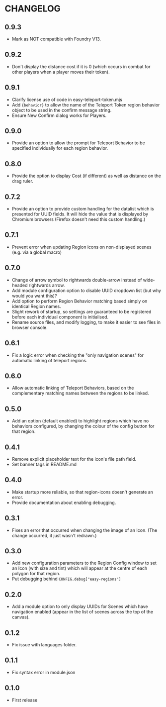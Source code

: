 # CHANGELOG

## 0.9.3

- Mark as NOT compatible with Foundry V13.

## 0.9.2

- Don't display the distance cost if it is 0 (which occurs in combat for other players when a player moves their token).

## 0.9.1

- Clarify license use of code in easy-teleport-token.mjs
- Add `{behavior}` to allow the name of the Teleport Token region behavior object to be used in the confirm message string.
- Ensure New Confirm dialog works for Players.

## 0.9.0

- Provide an option to allow the prompt for Teleport Behavior to be specified individually for each region behavior.

## 0.8.0

- Provide the option to display Cost (if different) as well as distance on the drag ruler.

## 0.7.2

- Provide an option to provide custom handling for the datalist which is presented for UUID fields. It will hide the value that is displayed by Chromium browsers (Firefox doesn't need this custom handling.)

## 0.7.1

- Prevent error when updating Region icons on non-displayed scenes (e.g. via a global macro)

## 0.7.0

- Change of arrow symbol to rightwards double-arrow instead of wide-headed rightwards arrow.
- Add module configuration option to disable UUID dropdown list (but why would you want this)?
- Add option to perform Region Behavior matching based simply on identical Region names.
- Slight rework of startup, so settings are guaranteed to be registered before each individual component is initialised.
- Rename source files, and modify logging, to make it easier to see files in browser console.

## 0.6.1

- Fix a logic error when checking the "only navigation scenes" for automatic linking of teleport regions.

## 0.6.0

- Allow automatic linking of Teleport Behaviors, based on the complementary matching names between the regions to be linked.

## 0.5.0

- Add an option (default enabled) to highlight regions which have no behaviors configured, by changing the colour of the config button for that region.

## 0.4.1

- Remove explicit placeholder text for the icon's file path field.
- Set banner tags in README.md

## 0.4.0

- Make startup more reliable, so that region-icons doesn't generate an error.
- Provide documentation about enabling debugging.

## 0.3.1

- Fixes an error that occurred when changing the image of an Icon. (The change occurred, it just wasn't redrawn.)

## 0.3.0

- Add new configuration parameters to the Region Config window to set an Icon (with size and tint) which will appear at the centre of each polygon for that region.
- Put debugging behind `CONFIG.debug["easy-regions"]`

## 0.2.0

- Add a module option to only display UUIDs for Scenes which have navigation enabled (appear in the list of scenes across the top of the canvas).

## 0.1.2

- Fix issue with languages folder.

## 0.1.1

- Fix syntax error in module.json

## 0.1.0

- First release